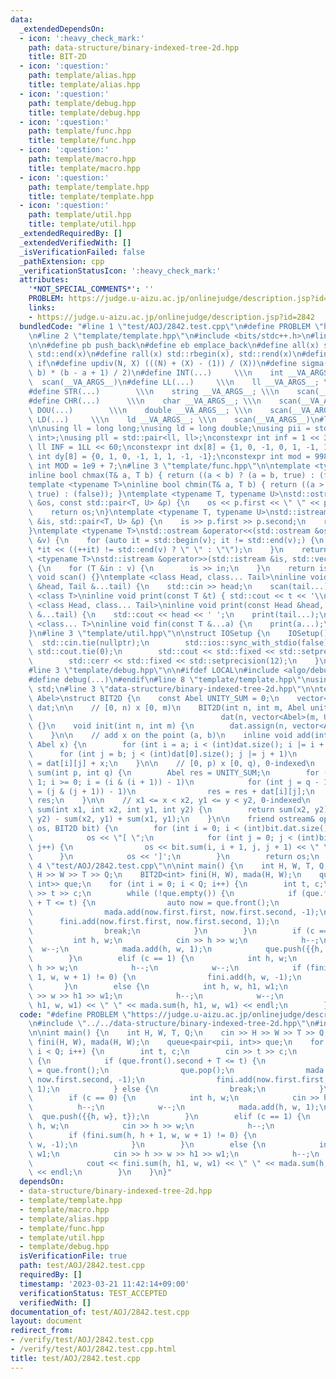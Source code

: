 ```yaml
---
data:
  _extendedDependsOn:
  - icon: ':heavy_check_mark:'
    path: data-structure/binary-indexed-tree-2d.hpp
    title: BIT-2D
  - icon: ':question:'
    path: template/alias.hpp
    title: template/alias.hpp
  - icon: ':question:'
    path: template/debug.hpp
    title: template/debug.hpp
  - icon: ':question:'
    path: template/func.hpp
    title: template/func.hpp
  - icon: ':question:'
    path: template/macro.hpp
    title: template/macro.hpp
  - icon: ':question:'
    path: template/template.hpp
    title: template/template.hpp
  - icon: ':question:'
    path: template/util.hpp
    title: template/util.hpp
  _extendedRequiredBy: []
  _extendedVerifiedWith: []
  _isVerificationFailed: false
  _pathExtension: cpp
  _verificationStatusIcon: ':heavy_check_mark:'
  attributes:
    '*NOT_SPECIAL_COMMENTS*': ''
    PROBLEM: https://judge.u-aizu.ac.jp/onlinejudge/description.jsp?id=2842
    links:
    - https://judge.u-aizu.ac.jp/onlinejudge/description.jsp?id=2842
  bundledCode: "#line 1 \"test/AOJ/2842.test.cpp\"\n#define PROBLEM \"https://judge.u-aizu.ac.jp/onlinejudge/description.jsp?id=2842\"\
    \n#line 2 \"template/template.hpp\"\n#include <bits/stdc++.h>\n#line 3 \"template/macro.hpp\"\
    \n\n#define pb push_back\n#define eb emplace_back\n#define all(x) std::begin(x),\
    \ std::end(x)\n#define rall(x) std::rbegin(x), std::rend(x)\n#define elif else\
    \ if\n#define updiv(N, X) (((N) + (X) - (1)) / (X))\n#define sigma(a, b) ((a +\
    \ b) * (b - a + 1) / 2)\n#define INT(...)     \\\n    int __VA_ARGS__; \\\n  \
    \  scan(__VA_ARGS__)\n#define LL(...)     \\\n    ll __VA_ARGS__; \\\n    scan(__VA_ARGS__)\n\
    #define STR(...)        \\\n    string __VA_ARGS__; \\\n    scan(__VA_ARGS__)\n\
    #define CHR(...)      \\\n    char __VA_ARGS__; \\\n    scan(__VA_ARGS__)\n#define\
    \ DOU(...)        \\\n    double __VA_ARGS__; \\\n    scan(__VA_ARGS__)\n#define\
    \ LD(...)     \\\n    ld __VA_ARGS__; \\\n    scan(__VA_ARGS__)\n#line 3 \"template/alias.hpp\"\
    \n\nusing ll = long long;\nusing ld = long double;\nusing pii = std::pair<int,\
    \ int>;\nusing pll = std::pair<ll, ll>;\nconstexpr int inf = 1 << 30;\nconstexpr\
    \ ll INF = 1LL << 60;\nconstexpr int dx[8] = {1, 0, -1, 0, 1, -1, 1, -1};\nconstexpr\
    \ int dy[8] = {0, 1, 0, -1, 1, 1, -1, -1};\nconstexpr int mod = 998244353;\nconstexpr\
    \ int MOD = 1e9 + 7;\n#line 3 \"template/func.hpp\"\n\ntemplate <typename T>\n\
    inline bool chmax(T& a, T b) { return ((a < b) ? (a = b, true) : (false)); }\n\
    template <typename T>\ninline bool chmin(T& a, T b) { return ((a > b) ? (a = b,\
    \ true) : (false)); }\ntemplate <typename T, typename U>\nstd::ostream &operator<<(std::ostream\
    \ &os, const std::pair<T, U> &p) {\n    os << p.first << \" \" << p.second;\n\
    \    return os;\n}\ntemplate <typename T, typename U>\nstd::istream &operator>>(std::istream\
    \ &is, std::pair<T, U> &p) {\n    is >> p.first >> p.second;\n    return is;\n\
    }\ntemplate <typename T>\nstd::ostream &operator<<(std::ostream &os, const std::vector<T>\
    \ &v) {\n    for (auto it = std::begin(v); it != std::end(v);) {\n        os <<\
    \ *it << ((++it) != std::end(v) ? \" \" : \"\");\n    }\n    return os;\n}\ntemplate\
    \ <typename T>\nstd::istream &operator>>(std::istream &is, std::vector<T> &v)\
    \ {\n    for (T &in : v) {\n        is >> in;\n    }\n    return is;\n}\ninline\
    \ void scan() {}\ntemplate <class Head, class... Tail>\ninline void scan(Head\
    \ &head, Tail &...tail) {\n    std::cin >> head;\n    scan(tail...);\n}\ntemplate\
    \ <class T>\ninline void print(const T &t) { std::cout << t << '\\n'; }\ntemplate\
    \ <class Head, class... Tail>\ninline void print(const Head &head, const Tail\
    \ &...tail) {\n    std::cout << head << ' ';\n    print(tail...);\n}\ntemplate\
    \ <class... T>\ninline void fin(const T &...a) {\n    print(a...);\n    exit(0);\n\
    }\n#line 3 \"template/util.hpp\"\n\nstruct IOSetup {\n    IOSetup() {\n      \
    \  std::cin.tie(nullptr);\n        std::ios::sync_with_stdio(false);\n       \
    \ std::cout.tie(0);\n        std::cout << std::fixed << std::setprecision(12);\n\
    \        std::cerr << std::fixed << std::setprecision(12);\n    }\n} IOSetup;\n\
    #line 3 \"template/debug.hpp\"\n\n#ifdef LOCAL\n#include <algo/debug.hpp>\n#else\n\
    #define debug(...)\n#endif\n#line 8 \"template/template.hpp\"\nusing namespace\
    \ std;\n#line 3 \"data-structure/binary-indexed-tree-2d.hpp\"\n\ntemplate <class\
    \ Abel>\nstruct BIT2D {\n    const Abel UNITY_SUM = 0;\n    vector<vector<Abel>>\
    \ dat;\n\n    // [0, n) x [0, m)\n    BIT2D(int n, int m, Abel unity = 0) : UNITY_SUM(unity),\n\
    \                                          dat(n, vector<Abel>(m, UNITY_SUM))\
    \ {}\n    void init(int n, int m) {\n        dat.assign(n, vector<Abel>(m, UNITY_SUM));\n\
    \    }\n\n    // add x on the point (a, b)\n    inline void add(int a, int b,\
    \ Abel x) {\n        for (int i = a; i < (int)dat.size(); i |= i + 1)\n      \
    \      for (int j = b; j < (int)dat[0].size(); j |= j + 1)\n                dat[i][j]\
    \ = dat[i][j] + x;\n    }\n\n    // [0, p) x [0, q), 0-indexed\n    inline Abel\
    \ sum(int p, int q) {\n        Abel res = UNITY_SUM;\n        for (int i = p -\
    \ 1; i >= 0; i = (i & (i + 1)) - 1)\n            for (int j = q - 1; j >= 0; j\
    \ = (j & (j + 1)) - 1)\n                res = res + dat[i][j];\n        return\
    \ res;\n    }\n\n    // x1 <= x < x2, y1 <= y < y2, 0-indexed\n    inline Abel\
    \ sum(int x1, int x2, int y1, int y2) {\n        return sum(x2, y2) - sum(x1,\
    \ y2) - sum(x2, y1) + sum(x1, y1);\n    }\n\n    friend ostream& operator<<(ostream&\
    \ os, BIT2D bit) {\n        for (int i = 0; i < (int)bit.dat.size(); i++) {\n\
    \            os << \"[ \";\n            for (int j = 0; j < (int)bit.dat[0].size();\
    \ j++) {\n                os << bit.sum(i, i + 1, j, j + 1) << \" \";\n      \
    \      }\n            os << ']';\n        }\n        return os;\n    }\n};\n#line\
    \ 4 \"test/AOJ/2842.test.cpp\"\n\nint main() {\n    int H, W, T, Q;\n    cin >>\
    \ H >> W >> T >> Q;\n    BIT2D<int> fini(H, W), mada(H, W);\n    queue<pair<pii,\
    \ int>> que;\n    for (int i = 0; i < Q; i++) {\n        int t, c;\n        cin\
    \ >> t >> c;\n        while (!que.empty()) {\n            if (que.front().second\
    \ + T <= t) {\n                auto now = que.front();\n                que.pop();\n\
    \                mada.add(now.first.first, now.first.second, -1);\n          \
    \      fini.add(now.first.first, now.first.second, 1);\n            } else {\n\
    \                break;\n            }\n        }\n        if (c == 0) {\n   \
    \         int h, w;\n            cin >> h >> w;\n            h--;\n          \
    \  w--;\n            mada.add(h, w, 1);\n            que.push({{h, w}, t});\n\
    \        }\n        elif (c == 1) {\n            int h, w;\n            cin >>\
    \ h >> w;\n            h--;\n            w--;\n            if (fini.sum(h, h +\
    \ 1, w, w + 1) != 0) {\n                fini.add(h, w, -1);\n            }\n \
    \       }\n        else {\n            int h, w, h1, w1;\n            cin >> h\
    \ >> w >> h1 >> w1;\n            h--;\n            w--;\n            cout << fini.sum(h,\
    \ h1, w, w1) << \" \" << mada.sum(h, h1, w, w1) << endl;\n        }\n    }\n}\n"
  code: "#define PROBLEM \"https://judge.u-aizu.ac.jp/onlinejudge/description.jsp?id=2842\"\
    \n#include \"../../data-structure/binary-indexed-tree-2d.hpp\"\n#include \"../../template/template.hpp\"\
    \n\nint main() {\n    int H, W, T, Q;\n    cin >> H >> W >> T >> Q;\n    BIT2D<int>\
    \ fini(H, W), mada(H, W);\n    queue<pair<pii, int>> que;\n    for (int i = 0;\
    \ i < Q; i++) {\n        int t, c;\n        cin >> t >> c;\n        while (!que.empty())\
    \ {\n            if (que.front().second + T <= t) {\n                auto now\
    \ = que.front();\n                que.pop();\n                mada.add(now.first.first,\
    \ now.first.second, -1);\n                fini.add(now.first.first, now.first.second,\
    \ 1);\n            } else {\n                break;\n            }\n        }\n\
    \        if (c == 0) {\n            int h, w;\n            cin >> h >> w;\n  \
    \          h--;\n            w--;\n            mada.add(h, w, 1);\n          \
    \  que.push({{h, w}, t});\n        }\n        elif (c == 1) {\n            int\
    \ h, w;\n            cin >> h >> w;\n            h--;\n            w--;\n    \
    \        if (fini.sum(h, h + 1, w, w + 1) != 0) {\n                fini.add(h,\
    \ w, -1);\n            }\n        }\n        else {\n            int h, w, h1,\
    \ w1;\n            cin >> h >> w >> h1 >> w1;\n            h--;\n            w--;\n\
    \            cout << fini.sum(h, h1, w, w1) << \" \" << mada.sum(h, h1, w, w1)\
    \ << endl;\n        }\n    }\n}"
  dependsOn:
  - data-structure/binary-indexed-tree-2d.hpp
  - template/template.hpp
  - template/macro.hpp
  - template/alias.hpp
  - template/func.hpp
  - template/util.hpp
  - template/debug.hpp
  isVerificationFile: true
  path: test/AOJ/2842.test.cpp
  requiredBy: []
  timestamp: '2023-03-21 11:42:14+09:00'
  verificationStatus: TEST_ACCEPTED
  verifiedWith: []
documentation_of: test/AOJ/2842.test.cpp
layout: document
redirect_from:
- /verify/test/AOJ/2842.test.cpp
- /verify/test/AOJ/2842.test.cpp.html
title: test/AOJ/2842.test.cpp
---
```


